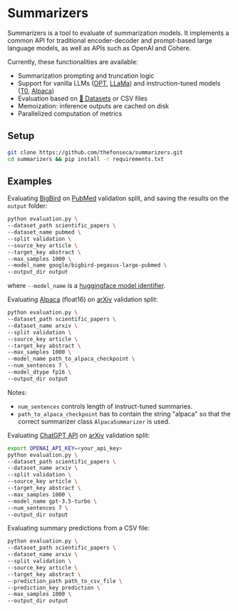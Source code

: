 # Summarizers

Summarizers is a tool to evaluate of summarization models. It implements a common API for traditional encoder-decoder and prompt-based large language models, as well as APIs such as OpenAI and Cohere.

Currently, these functionalities are available:
- Summarization prompting and truncation logic
- Support for vanilla LLMs ([OPT](https://arxiv.org/abs/2205.01068), [LLaMa](https://github.com/facebookresearch/llama)) and instruction-tuned models ([T0](https://github.com/bigscience-workshop/t-zero), [Alpaca](https://github.com/tatsu-lab/stanford_alpaca)) 
- Evaluation based on [🤗 Datasets](https://github.com/huggingface/datasets) or CSV files
- Memoization: inference outputs are cached on disk
- Parallelized computation of metrics

## Setup
```bash
git clone https://github.com/thefonseca/summarizers.git
cd summarizers && pip install -r requirements.txt
```

## Examples
Evaluating [BigBird](https://github.com/google-research/bigbird) on [PubMed](https://huggingface.co/datasets/scientific_papers) validation split, and saving the results on the `output` folder:

```bash
python evaluation.py \
--dataset_path scientific_papers \
--dataset_name pubmed \
--split validation \
--source_key article \
--target_key abstract \
--max_samples 1000 \
--model_name google/bigbird-pegasus-large-pubmed \
--output_dir output
```
where `--model_name` is a [huggingface model identifier](https://huggingface.co/models).

Evaluating [Alpaca](https://github.com/tatsu-lab/stanford_alpaca) (float16) on [arXiv](https://huggingface.co/datasets/scientific_papers) validation split:

```bash
python evaluation.py \
--dataset_path scientific_papers \
--dataset_name arxiv \
--split validation \
--source_key article \
--target_key abstract \
--max_samples 1000 \
--model_name path_to_alpaca_checkpoint \
--num_sentences 7 \
--model_dtype fp16 \
--output_dir output
```

Notes:
- `num_sentences` controls length of instruct-tuned summaries.
- `path_to_alpaca_checkpoint` has to contain the string "alpaca" so that the correct summarizer class `AlpacaSummarizer` is used.

Evaluating [ChatGPT API](https://platform.openai.com/docs/api-reference/chat) on [arXiv](https://huggingface.co/datasets/scientific_papers) validation split:

```bash
export OPENAI_API_KEY=<your_api_key>
python evaluation.py \
--dataset_path scientific_papers \
--dataset_name arxiv \
--split validation \
--source_key article \
--target_key abstract \
--max_samples 1000 \
--model_name gpt-3.5-turbo \
--num_sentences 7 \
--output_dir output
```

Evaluating summary predictions from a CSV file:

```bash
python evaluation.py \
--dataset_path scientific_papers \
--dataset_name arxiv \
--split validation \
--source_key article \
--target_key abstract \
--prediction_path path_to_csv_file \
--prediction_key prediction \
--max_samples 1000 \
--output_dir output
```

